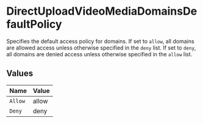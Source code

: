 # DirectUploadVideoMediaDomainsDefaultPolicy

Specifies the default access policy for domains. 
If set to `allow`, all domains are allowed access unless otherwise specified in the `deny` list. 
If set to `deny`, all domains are denied access unless otherwise specified in the `allow` list.



## Values

| Name    | Value   |
| ------- | ------- |
| `Allow` | allow   |
| `Deny`  | deny    |